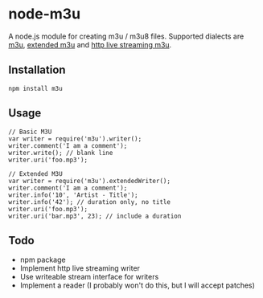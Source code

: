 # node-m3u

A node.js module for creating m3u / m3u8 files. Supported dialects are [m3u][],
[extended m3u][] and [http live streaming m3u][].

[m3u]: http://en.wikipedia.org/wiki/M3U
[extended m3u]: http://en.wikipedia.org/wiki/M3U#Extended_M3U_directives
[http live streaming m3u]:http://tools.ietf.org/html/draft-pantos-http-live-streaming

## Installation

    npm install m3u

## Usage

    // Basic M3U
    var writer = require('m3u').writer();
    writer.comment('I am a comment');
    writer.write(); // blank line
    writer.uri('foo.mp3');

    // Extended M3U
    var writer = require('m3u').extendedWriter();
    writer.comment('I am a comment');
    writer.info('10', 'Artist - Title');
    writer.info('42'); // duration only, no title
    writer.uri('foo.mp3');
    writer.uri('bar.mp3', 23); // include a duration

## Todo

* npm package
* Implement http live streaming writer
* Use writeable stream interface for writers
* Implement a reader (I probably won't do this, but I will accept patches)
